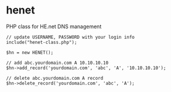 # henet
PHP class for HE.net DNS management

    // update USERNAME, PASSWORD with your login info
    include("henet-class.php");

    $hn = new HENET();  
    
    // add abc.yourdomain.com A 10.10.10.10  
    $hn->add_record('yourdomain.com', 'abc', 'A', '10.10.10.10');

    // delete abc.yourdomain.com A record
    $hn->delete_record('yourdomain.com', 'abc', 'A');
